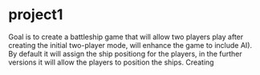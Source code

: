 # project1

Goal is to create a battleship game that will allow two players play after creating the initial two-player mode, will enhance the game to include AI). By default it will assign the ship positiong for the players, in the further versions it will allow the players to position the ships. Creating 



